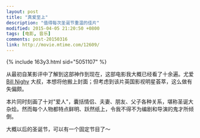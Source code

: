 ```yaml
---
layout: post
title: "真爱至上"
description: "值得每次圣诞节重温的佳片"
modified: 2015-04-05 21:20:50 +0800
tags: [电影, 音乐]
comments: post-20150316
link: http://movie.mtime.com/12609/
---
```


{% include 163y3.html sid="5051107" %}

从最初自某影评中了解到这部神作到现在，这部电影我大概已经看了十余遍。尤爱 [Bill Nighy](http://people.mtime.com/912575/) 大叔，本想将他搬上封面；但考虑到该片英国影视明星荟萃，这么做有失偏颇。

本片同时刻画了十对"爱人"，囊括情侣、夫妻、朋友、父子各种关系，堪称圣诞大杂烩。然而每个人物都特点鲜明、跃然纸上，令我不得不为编剧和导演的鬼才所倾倒。

大概以后的圣诞节，可以有一个固定节目了～
